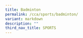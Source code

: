 ```yaml
---
title: Badminton
permalink: /cca/sports/badminton/
variant: markdown
description: ""
third_nav_title: SPORTS
---
```

